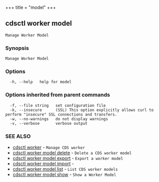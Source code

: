+++
title = "model"
+++
## cdsctl worker model

`Manage Worker Model`

### Synopsis

`Manage Worker Model`

### Options

```
  -h, --help   help for model
```

### Options inherited from parent commands

```
  -f, --file string   set configuration file
  -k, --insecure      (SSL) This option explicitly allows curl to perform "insecure" SSL connections and transfers.
  -w, --no-warnings   do not display warnings
  -v, --verbose       verbose output
```

### SEE ALSO

* [cdsctl worker](/manual/components/cdsctl/worker/)	 - `Manage CDS worker`
* [cdsctl worker model delete](/manual/components/cdsctl/worker/model/delete/)	 - `Delete a CDS worker model`
* [cdsctl worker model export](/manual/components/cdsctl/worker/model/export/)	 - `Export a worker model`
* [cdsctl worker model import](/manual/components/cdsctl/worker/model/import/)	 - 
* [cdsctl worker model list](/manual/components/cdsctl/worker/model/list/)	 - `List CDS worker models`
* [cdsctl worker model show](/manual/components/cdsctl/worker/model/show/)	 - `Show a Worker Model`

